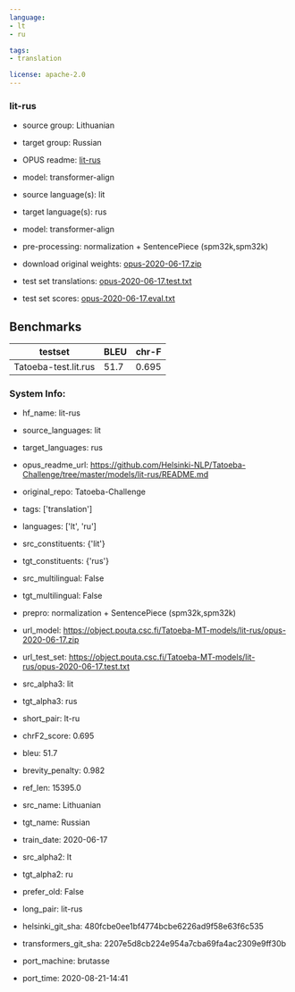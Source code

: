 ```yaml
---
language: 
- lt
- ru

tags:
- translation

license: apache-2.0
---
```


### lit-rus

* source group: Lithuanian 
* target group: Russian 
*  OPUS readme: [lit-rus](https://github.com/Helsinki-NLP/Tatoeba-Challenge/tree/master/models/lit-rus/README.md)

*  model: transformer-align
* source language(s): lit
* target language(s): rus
* model: transformer-align
* pre-processing: normalization + SentencePiece (spm32k,spm32k)
* download original weights: [opus-2020-06-17.zip](https://object.pouta.csc.fi/Tatoeba-MT-models/lit-rus/opus-2020-06-17.zip)
* test set translations: [opus-2020-06-17.test.txt](https://object.pouta.csc.fi/Tatoeba-MT-models/lit-rus/opus-2020-06-17.test.txt)
* test set scores: [opus-2020-06-17.eval.txt](https://object.pouta.csc.fi/Tatoeba-MT-models/lit-rus/opus-2020-06-17.eval.txt)

## Benchmarks

| testset               | BLEU  | chr-F |
|-----------------------|-------|-------|
| Tatoeba-test.lit.rus 	| 51.7 	| 0.695 |


### System Info: 
- hf_name: lit-rus

- source_languages: lit

- target_languages: rus

- opus_readme_url: https://github.com/Helsinki-NLP/Tatoeba-Challenge/tree/master/models/lit-rus/README.md

- original_repo: Tatoeba-Challenge

- tags: ['translation']

- languages: ['lt', 'ru']

- src_constituents: {'lit'}

- tgt_constituents: {'rus'}

- src_multilingual: False

- tgt_multilingual: False

- prepro:  normalization + SentencePiece (spm32k,spm32k)

- url_model: https://object.pouta.csc.fi/Tatoeba-MT-models/lit-rus/opus-2020-06-17.zip

- url_test_set: https://object.pouta.csc.fi/Tatoeba-MT-models/lit-rus/opus-2020-06-17.test.txt

- src_alpha3: lit

- tgt_alpha3: rus

- short_pair: lt-ru

- chrF2_score: 0.695

- bleu: 51.7

- brevity_penalty: 0.982

- ref_len: 15395.0

- src_name: Lithuanian

- tgt_name: Russian

- train_date: 2020-06-17

- src_alpha2: lt

- tgt_alpha2: ru

- prefer_old: False

- long_pair: lit-rus

- helsinki_git_sha: 480fcbe0ee1bf4774bcbe6226ad9f58e63f6c535

- transformers_git_sha: 2207e5d8cb224e954a7cba69fa4ac2309e9ff30b

- port_machine: brutasse

- port_time: 2020-08-21-14:41